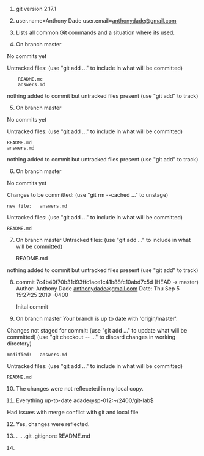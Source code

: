 1. git version 2.17.1

2. user.name=Anthony Dade
   user.email=anthonydade@gmail.com

3. Lists all common Git commands and a situation where its used.

4. On branch master

No commits yet

Untracked files:
(use "git add <file> ..." to include in what will be committed)

		README.mc
		answers.md

nothing added to commit but untracked files present (use "git add" to track)

5.  On branch master

No commits yet

Untracked files:
  (use "git add <file>..." to include in what will be committed)

	README.md
	answers.md

nothing added to commit but untracked files present (use "git add" to track)

6. On branch master

No commits yet

Changes to be committed:
  (use "git rm --cached <file>..." to unstage)

	new file:   answers.md

Untracked files:
  (use "git add <file>..." to include in what will be committed)

	README.md


7. On branch master
Untracked files:
  (use "git add <file>..." to include in what will be committed)

	README.md

nothing added to commit but untracked files present (use "git add" to track)

8. commit 7c4b40f70b31d93ffc1ace1c41b88fc10abd7c5d (HEAD -> master)
Author: Anthony Dade <anthonydade@gmail.com>
Date:   Thu Sep 5 15:27:25 2019 -0400

    Inital commit

9. On branch master
Your branch is up to date with 'origin/master'.

Changes not staged for commit:
  (use "git add <file>..." to update what will be committed)
  (use "git checkout -- <file>..." to discard changes in working directory)

	modified:   answers.md

Untracked files:
  (use "git add <file>..." to include in what will be committed)

	README.md

10. The changes were not refleceted in my local copy.

11. Everything up-to-date
adade@sp-012:~/2400/git-lab$ 

Had issues with merge conflict with git and local file


12.  Yes, changes were reflected.

13. .  ..  .git  .gitignore  README.md

14.  
